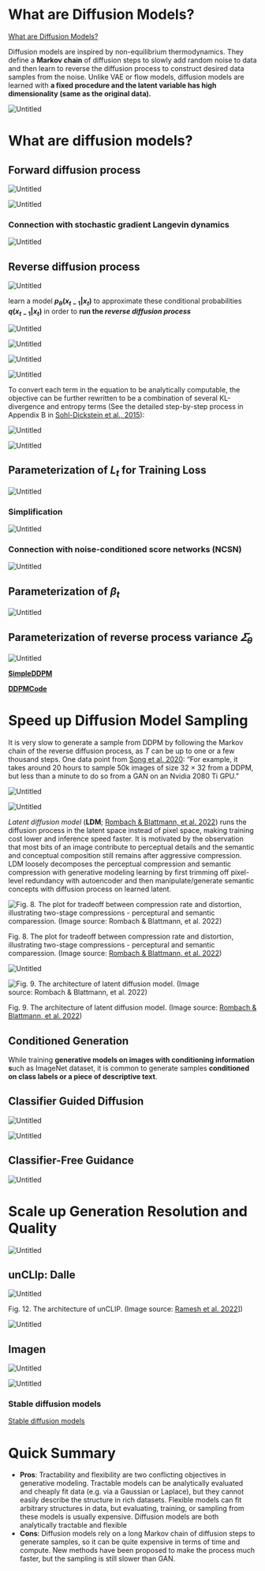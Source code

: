 # What are Diffusion Models?

[What are Diffusion Models?](https://lilianweng.github.io/posts/2021-07-11-diffusion-models/)

Diffusion models are inspired by non-equilibrium thermodynamics. They define a **Markov chain** of diffusion steps to slowly add random noise to data and then learn to reverse the diffusion process to construct desired data samples from the noise. Unlike VAE or flow models, diffusion models are learned with **a fixed procedure and the latent variable has high dimensionality (same as the original data).**

![Untitled](What%20are%20Diffusion%20Models%202cbceaf971814033a4183050ff6ceb35/Untitled.png)

# What are diffusion models?

## **Forward diffusion process**

![Untitled](What%20are%20Diffusion%20Models%202cbceaf971814033a4183050ff6ceb35/Untitled%201.png)

![Untitled](What%20are%20Diffusion%20Models%202cbceaf971814033a4183050ff6ceb35/Untitled%202.png)

### **Connection with stochastic gradient Langevin dynamics**

![Untitled](What%20are%20Diffusion%20Models%202cbceaf971814033a4183050ff6ceb35/Untitled%203.png)

## **Reverse diffusion process**

![Untitled](What%20are%20Diffusion%20Models%202cbceaf971814033a4183050ff6ceb35/Untitled%204.png)

learn a model **$p_\theta(x_{t-1}|x_t)$** to approximate these conditional probabilities **$q(x_{t-1}|x_t)$** in order to **run the *reverse diffusion process*** 

![Untitled](What%20are%20Diffusion%20Models%202cbceaf971814033a4183050ff6ceb35/Untitled%205.png)

![Untitled](What%20are%20Diffusion%20Models%202cbceaf971814033a4183050ff6ceb35/Untitled%206.png)

![Untitled](What%20are%20Diffusion%20Models%202cbceaf971814033a4183050ff6ceb35/Untitled%207.png)

![Untitled](What%20are%20Diffusion%20Models%202cbceaf971814033a4183050ff6ceb35/Untitled%208.png)

To convert each term in the equation to be analytically computable, the objective can be further rewritten to be a combination of several KL-divergence and entropy terms (See the detailed step-by-step process in Appendix B in [Sohl-Dickstein et al., 2015](https://arxiv.org/abs/1503.03585)):

![Untitled](What%20are%20Diffusion%20Models%202cbceaf971814033a4183050ff6ceb35/Untitled%209.png)

![Untitled](What%20are%20Diffusion%20Models%202cbceaf971814033a4183050ff6ceb35/Untitled%2010.png)

## Parameterization of $L_t$ for Training Loss

![Untitled](What%20are%20Diffusion%20Models%202cbceaf971814033a4183050ff6ceb35/Untitled%2011.png)

### **Simplification**

![Untitled](What%20are%20Diffusion%20Models%202cbceaf971814033a4183050ff6ceb35/Untitled%2012.png)

### **Connection with noise-conditioned score networks (NCSN)**

![Untitled](What%20are%20Diffusion%20Models%202cbceaf971814033a4183050ff6ceb35/Untitled%2013.png)

## **Parameterization of $\beta_t$**

![Untitled](What%20are%20Diffusion%20Models%202cbceaf971814033a4183050ff6ceb35/Untitled%2014.png)

## **Parameterization of reverse process variance $\varSigma_\theta$**

![Untitled](What%20are%20Diffusion%20Models%202cbceaf971814033a4183050ff6ceb35/Untitled%2015.png)

[**SimpleDDPM**](https://colab.research.google.com/drive/1Elj0l93xBJ9xw4oy2fXLUn5C0T0wa5rT#scrollTo=i7AZkYjKgQTm)

[**DDPMCode**](https://github.com/lucidrains/denoising-diffusion-pytorch/tree/main)

# **Speed up Diffusion Model Sampling**

It is very slow to generate a sample from DDPM by following the Markov chain of the reverse diffusion process, as $T$ can be up to one or a few thousand steps. One data point from [Song et al. 2020](https://arxiv.org/abs/2010.02502): “For example, it takes around 20 hours to sample 50k images of size 32 × 32 from a DDPM, but less than a minute to do so from a GAN on an Nvidia 2080 Ti GPU.”

![Untitled](What%20are%20Diffusion%20Models%202cbceaf971814033a4183050ff6ceb35/Untitled%2016.png)

![Untitled](What%20are%20Diffusion%20Models%202cbceaf971814033a4183050ff6ceb35/Untitled%2017.png)

*Latent diffusion model* (**LDM**; [Rombach & Blattmann, et al. 2022](https://arxiv.org/abs/2112.10752)) runs the diffusion process in the latent space instead of pixel space, making training cost lower and inference speed faster. It is motivated by the observation that most bits of an image contribute to perceptual details and the semantic and conceptual composition still remains after aggressive compression. LDM loosely decomposes the perceptual compression and semantic compression with generative modeling learning by first trimming off pixel-level redundancy with autoencoder and then manipulate/generate semantic concepts with diffusion process on learned latent.

![Fig. 8. The plot for tradeoff between compression rate and distortion, illustrating two-stage compressions - perceptural and semantic comparession. (Image source: [Rombach & Blattmann, et al. 2022](https://arxiv.org/abs/2112.10752))](What%20are%20Diffusion%20Models%202cbceaf971814033a4183050ff6ceb35/Untitled%2018.png)

Fig. 8. The plot for tradeoff between compression rate and distortion, illustrating two-stage compressions - perceptural and semantic comparession. (Image source: [Rombach & Blattmann, et al. 2022](https://arxiv.org/abs/2112.10752))

![Untitled](What%20are%20Diffusion%20Models%202cbceaf971814033a4183050ff6ceb35/Untitled%2019.png)

![Fig. 9. The architecture of latent diffusion model. (Image source: [Rombach & Blattmann, et al. 2022](https://arxiv.org/abs/2112.1075))](What%20are%20Diffusion%20Models%202cbceaf971814033a4183050ff6ceb35/Untitled%2020.png)

Fig. 9. The architecture of latent diffusion model. (Image source: [Rombach & Blattmann, et al. 2022](https://arxiv.org/abs/2112.1075))

## **Conditioned Generation**

While training **generative models on images with conditioning information s**uch as ImageNet dataset, it is common to generate samples **conditioned on class labels or a piece of descriptive text**.

## **Classifier Guided Diffusion**

[](https://arxiv.org/pdf/2105.05233.pdf)

![Untitled](What%20are%20Diffusion%20Models%202cbceaf971814033a4183050ff6ceb35/Untitled%2021.png)

![Untitled](What%20are%20Diffusion%20Models%202cbceaf971814033a4183050ff6ceb35/Untitled%2022.png)

## **Classifier-Free Guidance**

![Untitled](What%20are%20Diffusion%20Models%202cbceaf971814033a4183050ff6ceb35/Untitled%2023.png)

# **Scale up Generation Resolution and Quality**

![Untitled](What%20are%20Diffusion%20Models%202cbceaf971814033a4183050ff6ceb35/Untitled%2024.png)

## unCLIp: Dalle

![Untitled](What%20are%20Diffusion%20Models%202cbceaf971814033a4183050ff6ceb35/Untitled%2025.png)

Fig. 12. The architecture of unCLIP. (Image source: [Ramesh et al. 2022](https://arxiv.org/abs/2204.06125)])

![Untitled](What%20are%20Diffusion%20Models%202cbceaf971814033a4183050ff6ceb35/Untitled%2026.png)

## Imagen

![Untitled](What%20are%20Diffusion%20Models%202cbceaf971814033a4183050ff6ceb35/Untitled%2027.png)

![Untitled](What%20are%20Diffusion%20Models%202cbceaf971814033a4183050ff6ceb35/Untitled%2028.png)

### Stable diffusion models

[Stable diffusion models](What%20are%20Diffusion%20Models%202cbceaf971814033a4183050ff6ceb35/Stable%20diffusion%20models%20719dcc3061ae4466a2ae5fea4f0cbea8.md)

# **Quick Summary**

- **Pros**: Tractability and flexibility are two conflicting objectives in generative modeling. Tractable models can be analytically evaluated and cheaply fit data (e.g. via a Gaussian or Laplace), but they cannot easily describe the structure in rich datasets. Flexible models can fit arbitrary structures in data, but evaluating, training, or sampling from these models is usually expensive. Diffusion models are both analytically tractable and flexible
- **Cons**: Diffusion models rely on a long Markov chain of diffusion steps to generate samples, so it can be quite expensive in terms of time and compute. New methods have been proposed to make the process much faster, but the sampling is still slower than GAN.